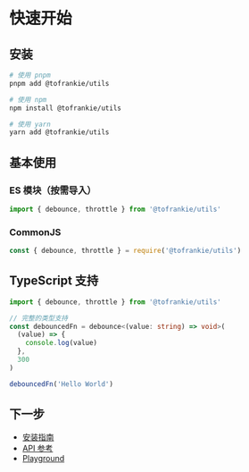 # 快速开始

## 安装

```bash
# 使用 pnpm
pnpm add @tofrankie/utils

# 使用 npm
npm install @tofrankie/utils

# 使用 yarn
yarn add @tofrankie/utils
```

## 基本使用

### ES 模块（按需导入）

```typescript
import { debounce, throttle } from '@tofrankie/utils'
```

### CommonJS

```javascript
const { debounce, throttle } = require('@tofrankie/utils')
```

## TypeScript 支持

```typescript
import { debounce, throttle } from '@tofrankie/utils'

// 完整的类型支持
const debouncedFn = debounce<(value: string) => void>(
  (value) => {
    console.log(value)
  },
  300
)

debouncedFn('Hello World')
```

## 下一步

- [安装指南](./installation)
- [API 参考](../api/README)
- [Playground](../playground/)
